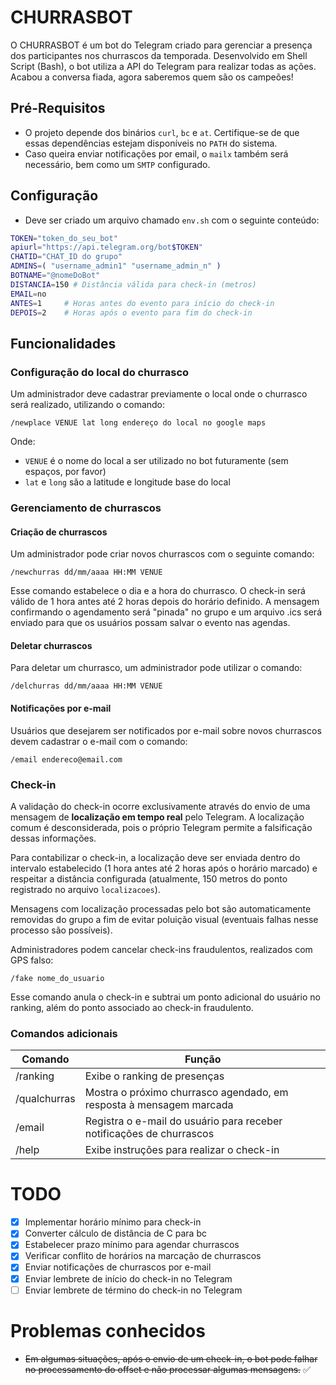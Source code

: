 # CHURRASBOT

O CHURRASBOT é um bot do Telegram criado para gerenciar a presença dos participantes nos churrascos da temporada. Desenvolvido em Shell Script (Bash), o bot utiliza a API do Telegram para realizar todas as ações. Acabou a conversa fiada, agora saberemos quem são os campeões!

## Pré-Requisitos
- O projeto depende dos binários `curl`, `bc` e `at`. Certifique-se de que essas dependências estejam disponíveis no `PATH` do sistema.
- Caso queira enviar notificações por email, o `mailx` também será necessário, bem como um `SMTP` configurado.

## Configuração

* Deve ser criado um arquivo chamado `env.sh` com o seguinte conteúdo:
```bash
TOKEN="token_do_seu_bot"
apiurl="https://api.telegram.org/bot$TOKEN"
CHATID="CHAT_ID do grupo"
ADMINS=( "username_admin1" "username_admin_n" )
BOTNAME="@nomeDoBot"
DISTANCIA=150 # Distância válida para check-in (metros)
EMAIL=no
ANTES=1     # Horas antes do evento para início do check-in
DEPOIS=2    # Horas após o evento para fim do check-in
```

## Funcionalidades
### Configuração do local do churrasco
Um administrador deve cadastrar previamente o local onde o churrasco será realizado, utilizando o comando:

```/newplace VENUE lat long endereço do local no google maps```

Onde:

- `VENUE` é o nome do local a ser utilizado no bot futuramente (sem espaços, por favor)
- `lat` e `long` são a latitude e longitude base do local

### Gerenciamento de churrascos
#### Criação de churrascos

Um administrador pode criar novos churrascos com o seguinte comando:

```/newchurras dd/mm/aaaa HH:MM VENUE```

Esse comando estabelece o dia e a hora do churrasco. O check-in será válido de 1 hora antes até 2 horas depois do horário definido. A mensagem confirmando o agendamento será "pinada" no grupo e um arquivo .ics será enviado para que os usuários possam salvar o evento nas agendas.

#### Deletar churrascos
Para deletar um churrasco, um administrador pode utilizar o comando:

```/delchurras dd/mm/aaaa HH:MM VENUE```

#### Notificações por e-mail
Usuários que desejarem ser notificados por e-mail sobre novos churrascos devem cadastrar o e-mail com o comando:

```/email endereco@email.com```

### Check-in

A validação do check-in ocorre exclusivamente através do envio de uma mensagem de **localização em tempo real** pelo Telegram. A localização comum é desconsiderada, pois o próprio Telegram permite a falsificação dessas informações.

Para contabilizar o check-in, a localização deve ser enviada dentro do intervalo estabelecido (1 hora antes até 2 horas após o horário marcado) e respeitar a distância configurada (atualmente, 150 metros do ponto registrado no arquivo `localizacoes`).

Mensagens com localização processadas pelo bot são automaticamente removidas do grupo a fim de evitar poluição visual (eventuais falhas nesse processo são possíveis).

Administradores podem cancelar check-ins fraudulentos, realizados com GPS falso:

```/fake nome_do_usuario```

Esse comando anula o check-in e subtrai um ponto adicional do usuário no ranking, além do ponto associado ao check-in fraudulento.

### Comandos adicionais
| Comando       | Função                                                              |
|---------------|---------------------------------------------------------------------|
| /ranking      | Exibe o ranking de presenças                                       |
| /qualchurras  | Mostra o próximo churrasco agendado, em resposta à mensagem marcada|
| /email        | Registra o e-mail do usuário para receber notificações de churrascos|
| /help         | Exibe instruções para realizar o check-in                          |

# TODO
- [x] Implementar horário mínimo para check-in
- [x] Converter cálculo de distância de C para bc
- [x] Estabelecer prazo mínimo para agendar churrascos
- [x] Verificar conflito de horários na marcação de churrascos
- [x] Enviar notificações de churrascos por e-mail
- [x] Enviar lembrete de início do check-in no Telegram
- [ ] Enviar lembrete de término do check-in no Telegram

# Problemas conhecidos
* ~~Em algumas situações, após o envio de um check-in, o bot pode falhar no processamento do offset e não processar algumas mensagens.~~ ✅


